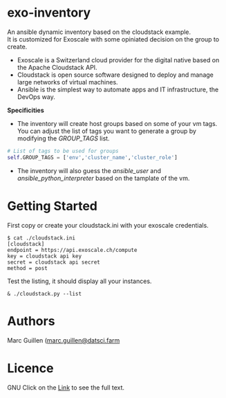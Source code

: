 exo-inventory
=======

An ansible dynamic inventory based on the cloudstack example.  
It is customized for Exoscale with some opiniated decision on the group to create.

- Exoscale is a Switzerland cloud provider for the digital native based on the Apache Cloudstack API.
- Cloudstack is open source software designed to deploy and manage large networks of virtual machines.
- Ansible is the simplest way to automate apps and IT infrastructure, the DevOps way.


**Specificities**

- The inventory will create host groups based on some of your vm tags. You can adjust the list of tags you want to generate a group by modifying the  *GROUP_TAGS* list.
```python
# List of tags to be used for groups
self.GROUP_TAGS = ['env','cluster_name','cluster_role']
```

- The inventory will also guess the *ansible_user* and *ansible_python_interpreter* based on the tamplate of the vm.



Getting Started
=======

First copy or create your cloudstack.ini with your exoscale credentials.

```
$ cat ./cloudstack.ini
[cloudstack]
endpoint = https://api.exoscale.ch/compute
key = cloudstack api key
secret = cloudstack api secret
method = post
```

Test the listing, it should display all your instances.
```
& ./cloudstack.py --list
```


Authors
=======
Marc Guillen (marc.guillen@datsci.farm

Licence
=======
GNU
Click on the [Link](COPYING) to see the full text.
